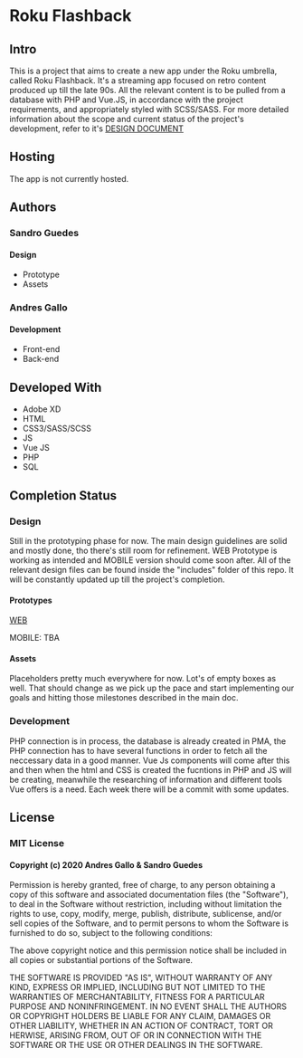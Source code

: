 # Roku Flashback

## Intro
This is a project that aims to create a new app under the Roku umbrella, called Roku Flashback. It's a streaming app focused on retro content produced up till the late 90s. All the relevant content is to be pulled from a database with PHP and Vue.JS, in accordance with the project requirements, and appropriately styled with SCSS/SASS.
For more detailed information about the scope and current status of the project's development, refer to it's [DESIGN DOCUMENT](https://docs.google.com/document/d/1PotuLRZd_NACGDrCuLhelIapcthBduG3xjNqrJ7mCSo/edit?usp=sharing)

## Hosting
The app is not currently hosted.

## Authors
### Sandro Guedes
#### Design
* Prototype
* Assets

### Andres Gallo
#### Development
* Front-end
* Back-end

## Developed With

* Adobe XD
* HTML
* CSS3/SASS/SCSS
* JS
* Vue JS
* PHP
* SQL

## Completion Status
### Design
Still in the prototyping phase for now. The main design guidelines are solid and mostly done, tho there's still room for refinement. WEB Prototype is working as intended and MOBILE version should come soon after. All of the relevant design files can be found inside the "includes" folder of this repo. It will be constantly updated up till the project's completion.
#### Prototypes
[WEB](https://xd.adobe.com/view/498bd617-a680-480e-8be4-0fdd244b5a96-1cd8/?fullscreen&hints=off)

MOBILE: TBA
#### Assets
Placeholders pretty much everywhere for now. Lot's of empty boxes as well. That should change as we pick up the pace and start implementing our goals and hitting those milestones described in the main doc.

### Development
PHP connection is in process, the database is already created in PMA, the PHP connection has to have several functions in order to fetch all the neccessary data in a good manner. Vue Js components will come after this and then when the html and CSS is created the fucntions in PHP and JS will be creating, meanwhile the researching of information and different tools Vue offers is a need. Each week there will be a commit with some updates.

## License
### MIT License
#### Copyright (c) 2020 Andres Gallo & Sandro Guedes

Permission is hereby granted, free of charge, to any person obtaining a copy of this software and associated documentation files (the "Software"), to deal in the Software without restriction, including without limitation the rights to use, copy, modify, merge, publish, distribute, sublicense, and/or sell copies of the Software, and to permit persons to whom the Software is furnished to do so, subject to the following conditions:

The above copyright notice and this permission notice shall be included in all copies or substantial portions of the Software.

THE SOFTWARE IS PROVIDED "AS IS", WITHOUT WARRANTY OF ANY KIND, EXPRESS OR IMPLIED, INCLUDING BUT NOT LIMITED TO THE WARRANTIES OF MERCHANTABILITY, FITNESS FOR A PARTICULAR PURPOSE AND NONINFRINGEMENT. IN NO EVENT SHALL THE AUTHORS OR COPYRIGHT HOLDERS BE LIABLE FOR ANY CLAIM, DAMAGES OR OTHER LIABILITY, WHETHER IN AN ACTION OF CONTRACT, TORT OR HERWISE, ARISING FROM, OUT OF OR IN CONNECTION WITH THE SOFTWARE OR THE USE OR OTHER DEALINGS IN THE SOFTWARE.

